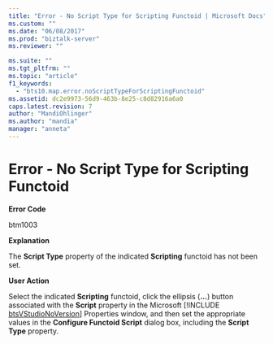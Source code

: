 ```yaml
---
title: "Error - No Script Type for Scripting Functoid | Microsoft Docs"
ms.custom: ""
ms.date: "06/08/2017"
ms.prod: "biztalk-server"
ms.reviewer: ""

ms.suite: ""
ms.tgt_pltfrm: ""
ms.topic: "article"
f1_keywords: 
  - "bts10.map.error.noScriptTypeForScriptingFunctoid"
ms.assetid: dc2e9973-56d9-463b-8e25-c8d82916a6a0
caps.latest.revision: 7
author: "MandiOhlinger"
ms.author: "mandia"
manager: "anneta"
---
```

# Error - No Script Type for Scripting Functoid
**Error Code**  
  
 btm1003  
  
 **Explanation**  
  
 The **Script Type** property of the indicated **Scripting** functoid has not been set.  
  
 **User Action**  
  
 Select the indicated <strong>Scripting</strong> functoid, click the ellipsis (<strong>...</strong>) button associated with the <strong>Script</strong> property in the Microsoft [!INCLUDE [btsVStudioNoVersion](../includes/btsvstudionoversion-md.md)] Properties window, and then set the appropriate values in the <strong>Configure Functoid Script</strong> dialog box, including the <strong>Script Type</strong> property.
